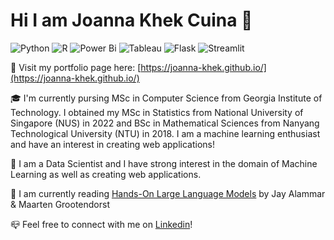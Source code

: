 # Hi I am Joanna Khek Cuina :wave:
![Python](https://img.shields.io/badge/python-3670A0?style=for-the-badge&logo=python&logoColor=ffdd54)
![R](https://img.shields.io/badge/r-%23276DC3.svg?style=for-the-badge&logo=r&logoColor=white)
![Power Bi](https://img.shields.io/badge/power_bi-F2C811?style=for-the-badge&logo=powerbi&logoColor=black)
![Tableau](https://img.shields.io/badge/Tableau-%231877F2.svg?style=for-the-badge&logo=Tableau&logoColor=white)
![Flask](https://img.shields.io/badge/flask-%23000.svg?style=for-the-badge&logo=flask&logoColor=white)
![Streamlit](https://img.shields.io/badge/streamlit-f64363?style=for-the-badge&logo=streamlit&logoColor=white)

:scroll: Visit my portfolio page here: [https://joanna-khek.github.io/](https://joanna-khek.github.io/)

:mortar_board: I'm currently pursing MSc in Computer Science from Georgia Institute of Technology. I obtained my MSc in Statistics from National University of Singapore (NUS) in 2022 and BSc in Mathematical Sciences from Nanyang Technological University (NTU) in 2018. I am a machine learning enthusiast and have an interest in creating web applications!

:love_hotel: I am a Data Scientist and I have strong interest in the domain of Machine Learning as well as creating web applications.

📖 I am currently reading [Hands-On Large Language Models](https://www.amazon.com/Hands-Large-Language-Models-Understanding/dp/1098150961) by Jay Alammar & Maarten Grootendorst

:mailbox_closed: Feel free to connect with me on [Linkedin](https://www.linkedin.com/in/joannakhek/)!
